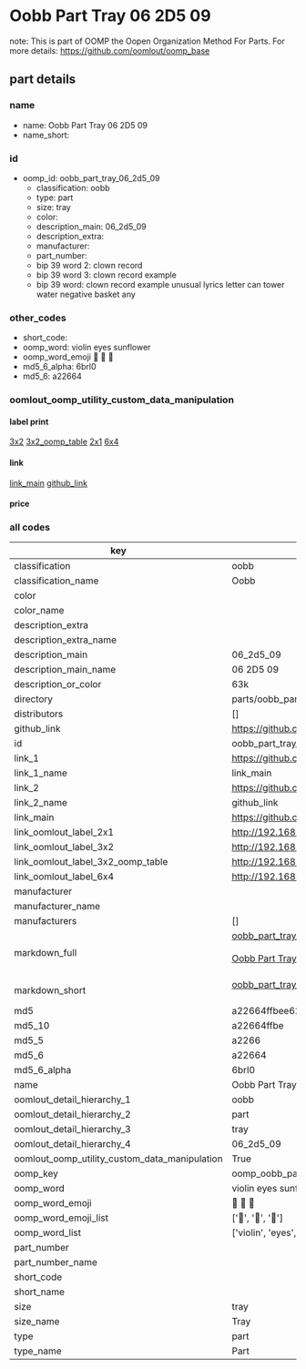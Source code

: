 # Oobb Part Tray 06 2D5 09  

note: This is part of OOMP the Oopen Organization Method For Parts. For more details: https://github.com/oomlout/oomp_base

##  part details





### name
* name: Oobb Part Tray 06 2D5 09
* name_short: 
### id
* oomp_id: oobb_part_tray_06_2d5_09
  * classification: oobb
  * type: part
  * size: tray
  * color: 
  * description_main: 06_2d5_09
  * description_extra: 
  * manufacturer: 
  * part_number: 
  * bip 39 word 2: clown record
  * bip 39 word 3: clown record example
  * bip 39 word: clown record example unusual lyrics letter can tower water negative basket any

### other_codes
* short_code: 
* oomp_word: violin eyes sunflower
* oomp_word_emoji :violin: :eyes: :sunflower:
* md5_6_alpha: 6brl0
* md5_6: a22664






### oomlout_oomp_utility_custom_data_manipulation
#### label print
[3x2](http://192.168.1.245:1112/?label=oomp%206brl0)
[3x2_oomp_table](http://192.168.1.107:1112/?label=oomp%206brl0)
[2x1](http://192.168.1.242:1112/?label=oomp%206brl0)
[6x4](http://192.168.1.55:1112/?label=oomp%206brl0)    

#### link

[link_main](https://github.com/oomlout/oomlout_oomp_current_version_messy/tree/main/parts/oobb_part_tray_06_2d5_09) [github_link](https://github.com/oomlout/oomlout_oomp_part_src/tree/main/parts/oobb_part_tray_06_2d5_09)                             

#### price







### all codes 
| key | value |  
| --- | --- |  
| classification | oobb |  
| classification_name | Oobb |  
| color |  |  
| color_name |  |  
| description_extra |  |  
| description_extra_name |  |  
| description_main | 06_2d5_09 |  
| description_main_name | 06 2D5 09 |  
| description_or_color | 63k |  
| directory | parts/oobb_part_tray_06_2d5_09 |  
| distributors | [] |  
| github_link | https://github.com/oomlout/oomlout_oomp_part_src/tree/main/parts/oobb_part_tray_06_2d5_09 |  
| id | oobb_part_tray_06_2d5_09 |  
| link_1 | https://github.com/oomlout/oomlout_oomp_current_version_messy/tree/main/parts/oobb_part_tray_06_2d5_09 |  
| link_1_name | link_main |  
| link_2 | https://github.com/oomlout/oomlout_oomp_part_src/tree/main/parts/oobb_part_tray_06_2d5_09 |  
| link_2_name | github_link |  
| link_main | https://github.com/oomlout/oomlout_oomp_current_version_messy/tree/main/parts/oobb_part_tray_06_2d5_09 |  
| link_oomlout_label_2x1 | http://192.168.1.242:1112/?label=oomp%206brl0 |  
| link_oomlout_label_3x2 | http://192.168.1.245:1112/?label=oomp%206brl0 |  
| link_oomlout_label_3x2_oomp_table | http://192.168.1.107:1112/?label=oomp%206brl0 |  
| link_oomlout_label_6x4 | http://192.168.1.55:1112/?label=oomp%206brl0 |  
| manufacturer |  |  
| manufacturer_name |  |  
| manufacturers | [] |  
| markdown_full | [oobb_part_tray_06_2d5_09](https://github.com/oomlout/oomlout_oomp_current_version_messy/tree/main/parts/oobb_part_tray_06_2d5_09)<br>[](https://github.com/oomlout/oomlout_oomp_current_version_messy/tree/main/parts/oobb_part_tray_06_2d5_09)<br>[Oobb Part Tray 06 2D5 09](https://github.com/oomlout/oomlout_oomp_current_version_messy/tree/main/parts/oobb_part_tray_06_2d5_09)<br><br> |  
| markdown_short | [oobb_part_tray_06_2d5_09](https://github.com/oomlout/oomlout_oomp_current_version_messy/tree/main/parts/oobb_part_tray_06_2d5_09)<br><br> |  
| md5 | a22664ffbee6241e0242bee49cecf160 |  
| md5_10 | a22664ffbe |  
| md5_5 | a2266 |  
| md5_6 | a22664 |  
| md5_6_alpha | 6brl0 |  
| name | Oobb Part Tray 06 2D5 09 |  
| oomlout_detail_hierarchy_1 | oobb |  
| oomlout_detail_hierarchy_2 | part |  
| oomlout_detail_hierarchy_3 | tray |  
| oomlout_detail_hierarchy_4 | 06_2d5_09 |  
| oomlout_oomp_utility_custom_data_manipulation | True |  
| oomp_key | oomp_oobb_part_tray_06_2d5_09 |  
| oomp_word | violin eyes sunflower |  
| oomp_word_emoji | :violin: :eyes: :sunflower: |  
| oomp_word_emoji_list | [':violin:', ':eyes:', ':sunflower:'] |  
| oomp_word_list | ['violin', 'eyes', 'sunflower'] |  
| part_number |  |  
| part_number_name |  |  
| short_code |  |  
| short_name |  |  
| size | tray |  
| size_name | Tray |  
| type | part |  
| type_name | Part |  
